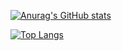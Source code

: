 [![Anurag's GitHub stats](https://github-readme-stats.vercel.app/api?username=hadesgo&count_private=true&show_icons=true)](https://github.com/anuraghazra/github-readme-stats)

[![Top Langs](https://github-readme-stats.vercel.app/api/top-langs/?username=hadesgo&layout=donut)](https://github.com/anuraghazra/github-readme-stats)

